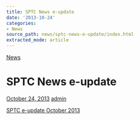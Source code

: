 ```yaml
---
title: SPTC News e-update
date: '2013-10-24'
categories:
- News
source_path: news/sptc-news-e-update/index.html
extracted_mode: article
---
```

[News](/news/)

# SPTC News e-update

[October 24, 2013](/news/sptc-news-e-update/) [admin](author/admin/)

[SPTC e-update October 2013](http://us2.forward-to-friend1.com/forward/preview?u=34e707cb8b5e3805f58adb634&id=c12f7a4135 "SPTC e-update")
